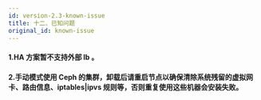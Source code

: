 ```yaml
---
id: version-2.3-known-issue
title: 十二、已知问题
original_id: known-issue
---
```


#### 1.HA 方案暂不支持外部 lb 。

#### 2.手动模式使用 Ceph 的集群，卸载后请重启节点以确保清除系统残留的虚拟网卡、路由信息、iptables|ipvs 规则等，否则重复使用这些机器会安装失败。

